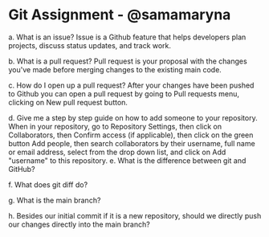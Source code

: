 # Git Assignment - @samamaryna

a. What is an issue?
Issue is a Github feature that helps developers plan projects, discuss status updates, and track work. 

b. What is a pull request?
Pull request is your proposal with the changes you've made before merging changes to the existing main code. 

c. How do I open up a pull request?
After your changes have been pushed to Github you can open a pull request by going to Pull requests menu, clicking on New pull request button. 

d. Give me a step by step guide on how to add someone to your repository.
When in your repository, go to Repository Settings, then click on Collaborators, then Confirm access (if applicable), then click on the green button Add people, then search collaborators by their username, full name or email address, select from the drop down list, and click on Add "username" to this repository. 
e. What is the difference between git and GitHub?

f. What does git diff do?

g. What is the main branch?

h. Besides our initial commit if it is a new repository, should we directly push our changes directly into the main branch?